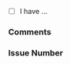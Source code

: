 
<!--
Detail in a few bullet points the work accomplished in this PR.

Before you submit, don't forget to:

* Make sure the GitHub PR fields are correct:
   ✓ Set a good Title for your PR.
   ✓ Assign yourself to the PR.
   ✓ Assign one or more reviewer(s).
   ✓ Link to a Jira issue, and/or other GitHub issues or PRs.
   ✓ In the PR description delete any empty sections
     and all text commented in <!--, so that this text does not appear
     in merge commit messages.

* Don't waste reviewers' time:
   ✓ If it's a draft, select the Create Draft PR option.
   ✓ Self-review your changes to make sure nothing unexpected slipped through.

* Try to make your intent clear:
   ✓ Write a good Description that explains what this PR is meant to do.
   ✓ Jira will detect and link to this PR once created, but you can also
     link this PR in the description of the corresponding Jira ticket.
   ✓ Highlight what Testing you have done.
   ✓ Acknowledge any changes required to the Documentation.
-->


- [ ] I have ...

### Comments

<!-- Additional comments, links, or screenshots to attach, if any. -->

### Issue Number

<!-- Reference the Jira/GitHub issue that this PR relates to, and which requirements it tackles.
  Note: Jira issues of the form ADP- will be auto-linked. -->
